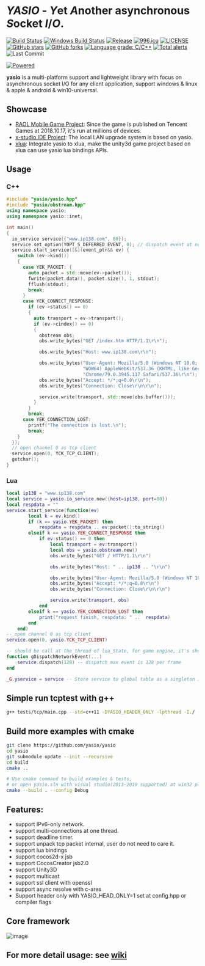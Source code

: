 # *YASIO* - *Y*et *A*nother asynchronous *S*ocket *I*/*O*.
[![Build Status](https://travis-ci.com/yasio/yasio.svg?branch=master)](https://travis-ci.com/yasio/yasio)
[![Windows Build Status](https://ci.appveyor.com/api/projects/status/d6qjfygtw2ewt9pf/branch/master?svg=true)](https://ci.appveyor.com/project/halx99/yasio)
[![Release](https://img.shields.io/badge/release-v3.33.0-blue.svg)](https://github.com/yasio/yasio/releases)
[![996.icu](https://img.shields.io/badge/link-996.icu-red.svg)](https://996.icu)
[![LICENSE](https://img.shields.io/badge/license-Anti%20996-blue.svg)](https://github.com/yasio/yasio/blob/master/LICENSE)
[![GitHub stars](https://img.shields.io/github/stars/yasio/yasio.svg?label=Stars)](https://github.com/yasio/yasio)
[![GitHub forks](https://img.shields.io/github/forks/yasio/yasio.svg?label=Fork)](https://github.com/yasio/yasio)
[![Language grade: C/C++](https://img.shields.io/lgtm/grade/cpp/g/yasio/yasio.svg?logo=lgtm&logoWidth=18)](https://lgtm.com/projects/g/yasio/yasio/context:cpp)
[![Total alerts](https://img.shields.io/lgtm/alerts/g/yasio/yasio.svg?logo=lgtm&logoWidth=18)](https://lgtm.com/projects/g/yasio/yasio/alerts/)
![Last Commit](https://badgen.net/github/last-commit/yasio/yasio)
  
[![Powered](https://img.shields.io/badge/Powered%20by-c4games-blue.svg)](http://c4games.com)  
  
**yasio** is a multi-platform support and lightweight library with focus on asynchronous socket I/O for any client application, support windows & linux & apple & android & win10-universal.  

## Showcase
* [RAOL Mobile Game Project](https://hongjing.qq.com/): Since the game is published on Tencent Games at 2018.10.17, it's run at millions of devices.
* [x-studio IDE Project](https://en.x-studio.net/): The local LAN upgrade system is based on yasio.
* [xlua](https://github.com/c4games/xlua): Integrate yasio to xlua, make the unity3d game project based on xlua can use yasio lua bindings APIs.

## Usage
### C++
```cpp
#include "yasio/yasio.hpp"
#include "yasio/obstream.hpp"
using namespace yasio;
using namespace yasio::inet;

int main()
{
  io_service service({"www.ip138.com", 80});
  service.set_option(YOPT_S_DEFERRED_EVENT, 0); // dispatch event at netwrok thread
  service.start_service([&](event_ptr&& ev) {
    switch (ev->kind())
    {
      case YEK_PACKET: {
        auto packet = std::move(ev->packet());
        fwrite(packet.data(), packet.size(), 1, stdout);
        fflush(stdout);
        break;
      }
      case YEK_CONNECT_RESPONSE:
        if (ev->status() == 0)
        {
          auto transport = ev->transport();
          if (ev->cindex() == 0)
          {
            obstream obs;
            obs.write_bytes("GET /index.htm HTTP/1.1\r\n");

            obs.write_bytes("Host: www.ip138.com\r\n");

            obs.write_bytes("User-Agent: Mozilla/5.0 (Windows NT 10.0; "
                            "WOW64) AppleWebKit/537.36 (KHTML, like Gecko) "
                            "Chrome/79.0.3945.117 Safari/537.36\r\n");
            obs.write_bytes("Accept: */*;q=0.8\r\n");
            obs.write_bytes("Connection: Close\r\n\r\n");

            service.write(transport, std::move(obs.buffer()));
          }
        }
        break;
      case YEK_CONNECTION_LOST:
        printf("The connection is lost.\n");
        break;
    }
  });
  // open channel 0 as tcp client
  service.open(0, YCK_TCP_CLIENT);
  getchar();
}
```

### Lua
```lua
local ip138 = "www.ip138.com"
local service = yasio.io_service.new({host=ip138, port=80})
local respdata = ""
service.start_service(function(ev)
        local k = ev.kind()
        if (k == yasio.YEK_PACKET) then
            respdata = respdata .. ev:packet():to_string()
        elseif k == yasio.YEK_CONNECT_RESPONSE then
            if ev:status() == 0 then
                local transport = ev:transport()
                local obs = yasio.obstream.new()
                obs.write_bytes("GET / HTTP/1.1\r\n")

                obs.write_bytes("Host: " .. ip138 .. "\r\n")

                obs.write_bytes("User-Agent: Mozilla/5.0 (Windows NT 10.0; WOW64) AppleWebKit/537.36 (KHTML, like Gecko) Chrome/79.0.3945.117 Safari/537.36\r\n")
                obs.write_bytes("Accept: */*;q=0.8\r\n")
                obs.write_bytes("Connection: Close\r\n\r\n")

                service.write(transport, obs)
            end
        elseif k == yasio.YEK_CONNECTION_LOST then
            print("request finish, respdata: " ..  respdata)
        end
    end)
-- open channel 0 as tcp client
service.open(0, yasio.YCK_TCP_CLIENT)

-- should be call at the thread of lua_State, for game engine, it's should be renderer loop.
function gDispatchNetworkEvent(...)
    service.dispatch(128) -- dispatch max event is 128 per frame
end

_G.yservice = service -- Store service to global table as a singleton instance
```

## Simple run tcptest with g++
```sh
g++ tests/tcp/main.cpp --std=c++11 -DYASIO_HEADER_ONLY -lpthread -I./ -o tcptest && ./tcptest
```

## Build more examples with cmake
```sh
git clone https://github.com/yasio/yasio
cd yasio
git submodule update --init --recursive
cd build
cmake ..

# Use cmake command to build examples & tests, 
# or open yasio.sln with visual studio(2013~2019 supported) at win32 platform
cmake --build . --config Debug
```

## Features: 
* support IPv6-only network.  
* support multi-connections at one thread.  
* support deadline timer.  
* support unpack tcp packet internal, user do not need to care it.  
* support lua bindings  
* support cocos2d-x jsb  
* support CocosCreator jsb2.0  
* support Unity3D
* support multicast
* support ssl client with openssl
* support async resolve with c-ares
* Support header only with YASIO_HEAD_ONLY=1 set at config.hpp or compiler flags
  
## Core framework
![image](https://github.com/yasio/yasio/blob/master/framework.png)  

## For more detail usage: see [wiki](https://github.com/yasio/yasio/wiki)

